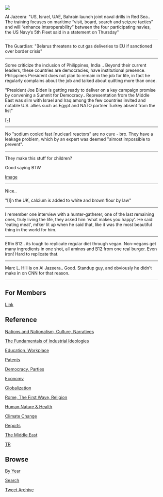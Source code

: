 <img src="https://drive.google.com/uc?export=view&id=1B2wf9R7AMH1d7Vw6e2mucLbIQ5NSjir7"/>

Al Jazeera: "US, Israel, UAE, Bahrain launch joint naval drills in Red
Sea.. The training focuses on maritime “visit, board, search and
seizure tactics” and will “enhance interoperability” between the four
participating navies, the US Navy’s 5th Fleet said in a statement on
Thursday"

---

The Guardian: "Belarus threatens to cut gas deliveries to EU if
sanctioned over border crisis"

---

Some criticize the inclusion of Philippines, India .. Beyond their
current leaders, these countries are democracies, have institutional
presence. Philippines President does not plan to remain in the job for
life, in fact he regularly complains about the job and talked about
quitting more than once.

"President Joe Biden is getting ready to deliver on a key campaign
promise by convening a Summit for Democracy.. Representation from the
Middle East was slim with Israel and Iraq among the few countries
invited and notable U.S. allies such as Egypt and NATO partner Turkey
absent from the list"

[[-]](https://www.reuters.com/world/bidens-democracy-summit-problematic-invite-list-casts-shadow-impact-2021-11-07/)

---

No "sodium cooled fast [nuclear] reactors" are no cure - bro. They
have a leakage problem, which by an expert was deemed "almost
impossible to prevent".

---

They make this stuff for children?

Good saying BTW

[Image](https://pbs.twimg.com/media/FD1MrJOXoAkiPb0?format=jpg&name=small)

---

Nice.. 

"[I]n the UK, calcium is added to white and brown flour by law"

---

I remember one interview with a hunter-gatherer, one of the last
remaining ones, truly living the life, they asked him 'what makes you
happy'. He said 'eating meat', mfker lit up when he said that, like it
was the most beautiful thing in the world for him.

---

Effin B12.. its tough to replicate regular diet through
vegan. Non-vegans get many ingredients in one shot, all aminos and B12
from one real burger. Even iron! Hard to replicate that.

---

Marc L. Hill is on Al Jazeera.. Good. Standup guy, and obviously he
didn't make in on CNN for that reason.

---

## For Members

[Link](https://thirdwave-members.herokuapp.com)

## Reference

[Nations and Nationalism, Culture, Narratives](/2013/02/nations-and-nationalism.md)

[The Fundamentals of Industrial Ideologies](/2011/04/fundamentals-of-industrial-ideologies.md)

[Education, Workplace](2017/09/education-workplace.md)

[Patents](/2018/09/patents.md)

[Democracy, Parties](/2016/11/democracy.md)

[Economy](/2018/05/economy.md)

[Globalization](/2018/09/globalization.md)

[Rome, The First Wave, Religion](/2017/12/rome.md)

[Human Nature & Health](/2020/07/human-nature.md)

[Climate Change](/2018/12/climate.md)

[Reports](/2019/05/reports.md)

[The Middle East](/2019/07/middleeast.md)

[TR](../tr)

## Browse

[By Year](years.md)

[Search](search.html)

[Tweet Archive](/tweets/README.md)


